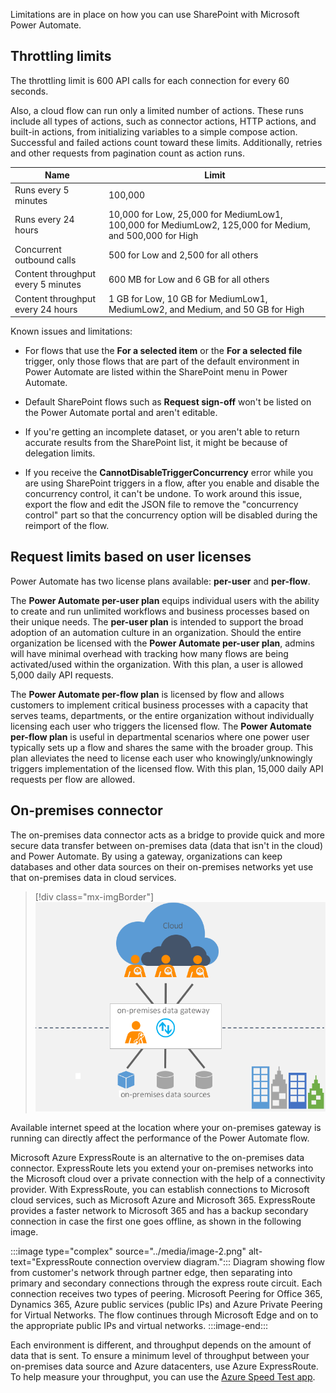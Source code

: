 Limitations are in place on how you can use SharePoint with Microsoft Power Automate.

## Throttling limits

The throttling limit is 600 API calls for each connection for every 60 seconds.

Also, a cloud flow can run only a limited number of actions. These runs include all types of actions, such as connector actions, HTTP actions, and built-in actions, from initializing variables to a simple compose action. Successful and failed actions count toward these limits. Additionally, retries and other requests from pagination count as action runs.

| Name | Limit |
|------|-------|
| Runs every 5 minutes | 100,000 |
| Runs every 24 hours | 10,000 for Low, 25,000 for MediumLow1, 100,000 for MediumLow2, 125,000 for Medium, and 500,000 for High |
| Concurrent outbound calls | 500 for Low and 2,500 for all others |
| Content throughput every 5 minutes | 600 MB for Low and 6 GB for all others |
| Content throughput every 24 hours | 1 GB for Low, 10 GB for MediumLow1, MediumLow2, and Medium, and 50 GB for High |

Known issues and limitations:

- For flows that use the **For a selected item** or the **For a selected file** trigger, only those flows that are part of the default environment in Power Automate are listed within the SharePoint menu in Power Automate.

- Default SharePoint flows such as **Request sign-off** won't be listed on the Power Automate portal and aren't editable.

- If you're getting an incomplete dataset, or you aren't able to return accurate results from the SharePoint list, it might be because of delegation limits.

- If you receive the **CannotDisableTriggerConcurrency** error while you are using SharePoint triggers in a flow, after you enable and disable the concurrency control, it can't be undone. To work around this issue, export the flow and edit the JSON file to remove the "concurrency control" part so that the concurrency option will be disabled during the reimport of the flow.

## Request limits based on user licenses

Power Automate has two license plans available: **per-user** and **per-flow**.

The **Power Automate per-user plan** equips individual users with the ability to create and run unlimited workflows and business processes based on their unique needs. The **per-user plan** is intended to support the broad adoption of an automation culture in an organization. Should the entire organization be licensed with the **Power Automate per-user plan**, admins will have minimal overhead with tracking how many flows are being activated/used within the organization. With this plan, a user is allowed 5,000 daily API requests.

The **Power Automate per-flow plan** is licensed by flow and allows customers to implement critical business processes with a capacity that serves teams, departments, or the entire organization without individually licensing each user who triggers the licensed flow. The **Power Automate per-flow plan** is useful in departmental scenarios where one power user typically sets up a flow and shares the same with the broader group. This plan alleviates the need to license each user who knowingly/unknowingly triggers implementation of the licensed flow. With this plan, 15,000 daily API requests per flow are allowed.

## On-premises connector

The on-premises data connector acts as a bridge to provide quick and more secure data transfer between on-premises data (data that isn't in the cloud) and Power Automate. By using a gateway, organizations can keep databases and other data sources on their on-premises networks yet use that on-premises data in cloud services.

> [!div class="mx-imgBorder"]
> [![Diagram of the On-premises data gateway situated between the cloud and on-premises data sources.](../media/image-1.png)](../media/image-1.png#lightbox)

Available internet speed at the location where your on-premises gateway is running can directly affect the performance of the Power Automate flow.

Microsoft Azure ExpressRoute is an alternative to the on-premises data connector. ExpressRoute lets you extend your on-premises networks into the Microsoft cloud over a private connection with the help of a connectivity provider. With ExpressRoute, you can establish connections to Microsoft cloud services, such as Microsoft Azure and Microsoft 365. ExpressRoute provides a faster network to Microsoft 365 and has a backup secondary connection in case the first one goes offline, as shown in the following image.

:::image type="complex" source="../media/image-2.png" alt-text="ExpressRoute connection overview diagram.":::
   Diagram showing flow from customer's network through partner edge, then separating into primary and secondary connections through the express route circuit. Each connection receives two types of peering. Microsoft Peering for Office 365, Dynamics 365, Azure public services (public IPs) and Azure Private Peering for Virtual Networks. The flow continues through Microsoft Edge and on to the appropriate public IPs and virtual networks.
:::image-end:::

Each environment is different, and throughput depends on the amount of data that is sent. To ensure a minimum level of throughput between your on-premises data source and Azure datacenters, use Azure ExpressRoute. To help measure your throughput, you can use the [Azure Speed Test app](https://azurespeedtest.azurewebsites.net/?azure-portal=true).

